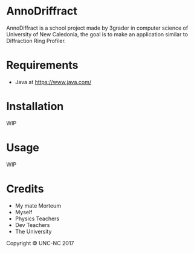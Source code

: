 AnnoDriffract
=======================

AnnoDiffract is a school project made by 3grader in computer science of University of New Caledonia, the goal is to make an application similar to Diffraction Ring Profiler.

Requirements
============

* Java at https://www.java.com/

Installation
============

WIP


Usage
=====

WIP

Credits
=======

* My mate Morteum
* Myself
* Physics Teachers
* Dev Teachers
* The University

Copyright © UNC-NC 2017
